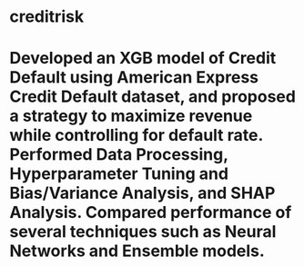 # creditrisk
# Developed an XGB model of Credit Default using American Express Credit Default dataset, and proposed a strategy to maximize revenue while controlling for default rate. Performed Data Processing, Hyperparameter Tuning and Bias/Variance Analysis, and SHAP Analysis. Compared performance of several techniques such as Neural Networks and Ensemble models.
